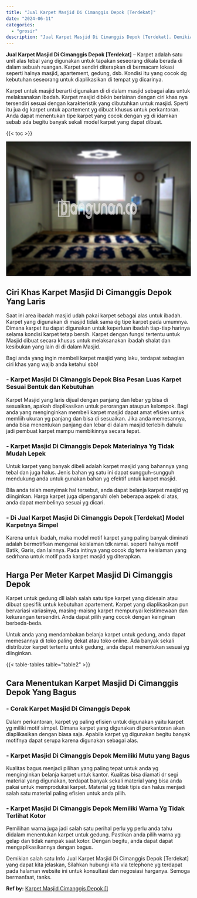 ```yaml
---
title: "Jual Karpet Masjid Di Cimanggis Depok [Terdekat]"
date: "2024-06-11"
categories: 
  - "grosir"
description: "Jual Karpet Masjid Di Cimanggis Depok [Terdekat]. Demikian salah satu Info Jual Karpet Masjid Di Cimanggis Depok [Terdekat] yang dapat kita jelaskan, Silah..."
---
```


**Jual Karpet Masjid Di Cimanggis Depok \[Terdekat\]** – Karpet adalah satu unit alas tebal yang digunakan untuk tapakan seseorang dikala berada di dalam sebuah ruangan. Karpet sendiri diterapkan di bermacam lokasi seperti halnya masjid, apartement, gedung, dsb. Kondisi itu yang cocok dg kebutuhan seseorang untuk diaplikasikan di tempat yg dicarinya.

Karpet untuk masjid berarti digunakan di di dalam masjid sebagai alas untuk melaksanakan ibadah. Karpet masjid dibikin berlainan dengan ciri khas nya tersendiri sesuai dengan karakteristik yang dibutuhkan untuk masjid. Sperti itu jua dg karpet untuk apartement yg dibuat khusus untuk perkantoran. Anda dapat menentukan tipe karpet yang cocok dengan yg di idamkan sebab ada begitu banyak sekali model karpet yang dapat dibuat.

{{< toc >}}

![Jual Karpet Masjid Di Cimanggis Depok [Terdekat]](/images/grosir-karpet-murah-61.png)

## Ciri Khas Karpet Masjid Di Cimanggis Depok Yang Laris

Saat ini area ibadah masjid udah pakai karpet sebagai alas untuk ibadah. Karpet yang digunakan di masjid tidak sama dg tipe karpet pada umumnya. Dimana karpet itu dapat digunakan untuk keperluan ibadah tiap-tiap harinya selama kondisi karpet tetap bersih. Karpet dengan fungsi tertentu untuk Masjid dibuat secara khusus untuk melaksanakan ibadah shalat dan kesibukan yang lain di di dalam Masjid.

Bagi anda yang ingin membeli karpet masjid yang laku, terdapat sebagian ciri khas yang wajib anda ketahui sbb!

### \- Karpet Masjid Di Cimanggis Depok Bisa Pesan Luas Karpet Sesuai Bentuk dan Kebutuhan

Karpet Masjid yang laris dijual dengan panjang dan lebar yg bisa di sesuaikan, apakah diaplikasikan untuk perorangan ataupun kelompok. Bagi anda yang menginginkan membeli karpet masjid dapat amat efisien untuk memliih ukuran yg panjang dan bisa di sesuaikan. Jika anda memesannya, anda bisa menentukan panjang dan lebar di dalam masjid terlebih dahulu jadi pembuat karpet mampu membikinnya secara tepat.

### \- Karpet Masjid Di Cimanggis Depok Materialnya Yg Tidak Mudah Lepek

Untuk karpet yang banyak dibeli adalah karpet masjid yang bahannya yang tebal dan juga halus. Jenis bahan yg satu ini dapat sungguh-sungguh mendukung anda untuk gunakan bahan yg efektif untuk karpet masjid.

Bila anda telah menyimak hal tersebut, anda dapat belanja karpet masjid yg diinginkan. Harga karpet juga dipengaruhi oleh beberapa aspek di atas, anda dapat membelinya sesuai yg dicari.

### \- Di Jual Karpet Masjid Di Cimanggis Depok \[Terdekat\] Model Karpetnya Simpel

Karena untuk ibadah, maka model motif karpet yang paling banyak diminati adalah bermotifkan mengenai keislaman tdk ramai. seperti halnya motif Batik, Garis, dan lainnya. Pada intinya yang cocok dg tema keislaman yang sedrhana untuk motif pada karpet masjid yg diterapkan.

## Harga Per Meter Karpet Masjid Di Cimanggis Depok

Karpet untuk gedung dll ialah salah satu tipe karpet yang didesain atau dibuat spesifik untuk kebutuhan apartement. Karpet yang diaplikasikan pun bervariasi variasinya, masing-maisng karpet mempunyai keistimewaan dan kekurangan tersendiri. Anda dapat pilih yang cocok dengan keinginan berbeda-beda.

Untuk anda yang mendambakan belanja karpet untuk gedung, anda dapat memesannya di toko paling dekat atau toko online. Ada banyak sekali distributor karpet tertentu untuk gedung, anda dapat menentukan sesuai yg diinginkan.

{{< table-tables table="table2" >}}

## Cara Menentukan Karpet Masjid Di Cimanggis Depok Yang Bagus

### \- Corak Karpet Masjid Di Cimanggis Depok

Dalam perkantoran, karpet yg paling efisien untuk digunakan yaitu karpet yg miliki motif simpel. Dimana karpet yang digunakan di perkantoran akan diaplikasikan dengan biasa saja. Apabila karpet yg digunakan begitu banyak motifnya dapat serupa karena digunakan sebagai alas.

### \- Karpet Masjid Di Cimanggis Depok Memiliki Mutu yang Bagus

Kualitas bagus menjadi pilihan yang paling tepat untuk anda yg menginginkan belanja karpet untuk kantor. Kualitas bisa diamati dr segi material yang digunakan, terdapat banyak sekali material yang bisa anda pakai untuk memproduksi karpet. Material yg tidak tipis dan halus menjadi salah satu material paling efisien untuk anda pilih.

### \- Karpet Masjid Di Cimanggis Depok Memiliki Warna Yg Tidak Terlihat Kotor

Pemilihan warna juga jadi salah satu perihal perlu yg perlu anda tahu didalam menentukan karpet untuk gedung. Pastikan anda pilih warna yg gelap dan tidak nampak saat kotor. Dengan begitu, anda dapat dapat mengaplikasikannya dengan bagus.

Demikian salah satu Info Jual Karpet Masjid Di Cimanggis Depok \[Terdekat\] yang dapat kita jelaskan, Silahkan hubungi kita via telephone yg terdapat pada halaman website ini untuk konsultasi dan negosiasi harganya. Semoga bermanfaat, tanks.

**Ref by:**  [Karpet Masjid Cimanggis Depok []](https://id.wikipedia.org/wiki/Karpet)
